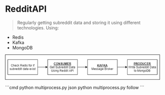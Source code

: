 # RedditAPI
> Regularly getting subreddit data and storing it using different technologies.
Using:
* Redis
* Kafka
* MongoDB

<p align="center">
  <img src="/images/system.png">
</p>
```cmd
python multiprocess.py json
python multiprocess.py follow
```
